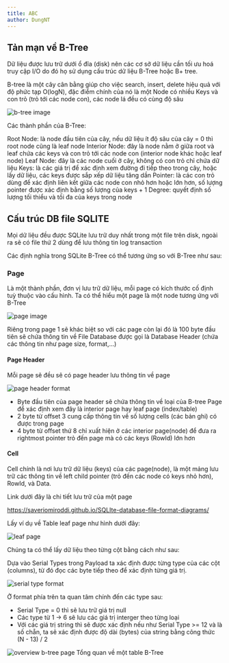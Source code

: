 ```yaml
---
title: ABC
author: DungNT
---
```


## Tản mạn về B-Tree

Dữ liệu được lưu trữ dưới ổ đĩa (disk) nên các cơ sở dữ liệu cần tối ưu hoá truy cập I/O do đó họ sử dụng cấu trúc dữ liệu B-Tree hoặc B+ tree.

B-tree là một cây cân bằng giúp cho việc search, insert, delete hiệu quả với độ phức tạp O(logN), đặc điểm chính của nó là một Node có nhiều Keys và con trỏ (trỏ tới các node con), các node lá đều có cùng độ sâu 

![b-tree image](https://www.cs.cornell.edu/courses/cs3110/2012sp/recitations/rec25-B-trees/images/B-trees.gif)

Các thành phần của B-Tree:

Root Node: là node đầu tiên của cây, nếu dữ liệu ít độ sâu của cây = 0 thì root node cũng là leaf node
Interior Node: đây là node nằm ở giữa root và leaf chứa các keys và con trỏ tới các node con (interior node khác hoặc leaf node)
Leaf Node: đây là các node cuối ở cây, không có con trỏ chỉ chứa dữ liệu
Keys: là các giá trị để xác định xem đường đi tiếp theo trong cây, hoặc lấy dữ liệu, các keys được sắp xếp dữ liệu tăng dần
Pointer: là các con trỏ dùng để xác định liên kết giữa các node con nhỏ hơn hoặc lớn hơn, số lượng pointer được xác định bằng số lượng của keys + 1
Degree: quyết định số lượng tối thiểu và tối đa của keys trong node

## Cấu trúc DB file SQLITE

Mọi dữ liệu đều được SQLite lưu trữ duy nhất trong một file trên disk, ngoài ra sẽ có file thứ 2 dùng để lưu thông tin log transaction

Các định nghĩa trong SQLite B-Tree có thể tương ứng so với B-Tree như sau:

### Page

Là một thành phần, đơn vị lưu trữ dữ liệu, mỗi page có kích thước cố định tuỳ thuộc vào cấu hình. Ta có thể hiểu một page là một node tương ứng với B-Tree

![page image](https://storage.googleapis.com/zenn-user-upload/eaac109a05be-20240809.png)

Riêng trong page 1 sẽ khác biệt so với các page còn lại đó là 100 byte đầu tiên sẽ chứa thông tin về File Database được gọi là Database Header (chứa các thông tin như page size, format,...)

#### Page Header

Mỗi page sẽ đều sẽ có page header lưu thông tin về page 

![page header format](https://storage.googleapis.com/zenn-user-upload/bd61dfc9a400-20240809.png)

+ Byte đầu tiên của page header sẽ chứa thông tin về loại của B-tree Page để xác định xem đây là interior page hay leaf page (index/table)
+ 2 byte từ offset 3 cung cấp thông tin về số lượng cells (các bản ghi) có được trong page
+ 4 byte từ offset thứ 8 chỉ xuất hiện ở các interior page(node) để đưa ra rightmost pointer trỏ đến page mà có các keys (RowId) lớn hơn

#### Cell

Cell chính là nơi lưu trữ dữ liệu (keys) của các page(node), là một mảng lưu trữ các thông tin về left child pointer (trỏ đến các node có keys nhỏ hơn), RowId, và Data.

Link dưới đây là chi tiết lưu trữ của một page

https://saveriomiroddi.github.io/SQLIte-database-file-format-diagrams/


Lấy ví dụ về Table leaf page như hình dưới đây:

![leaf page](https://storage.googleapis.com/zenn-user-upload/f672e759cb1e-20240809.png)

Chúng ta có thể lấy dữ liệu theo từng cột bằng cách như sau:

Dựa vào Serial Types trong Payload ta xác định được từng type của các cột (columns), từ đó đọc các byte tiếp theo để xác định từng giá trị.

![serial type format](https://storage.googleapis.com/zenn-user-upload/bdc440929a7f-20240809.png)

Ở format phía trên ta quan tâm chính đến các type sau:

+ Serial Type = 0 thì sẽ lưu trữ giá trị null
+ Các type từ 1 -> 6 sẽ lưu các giá trị interger theo từng loại
+ Với các giá trị string thì sẽ được xác định nếu như Serial Type >= 12 và là số chẵn, ta sẽ xác định được độ dài (bytes) của string bằng công thức (N - 13) / 2

![overview b-tree page](https://chi.cs.uchicago.edu/_images/rightpage.png)
Tổng quan về một table B-Tree








